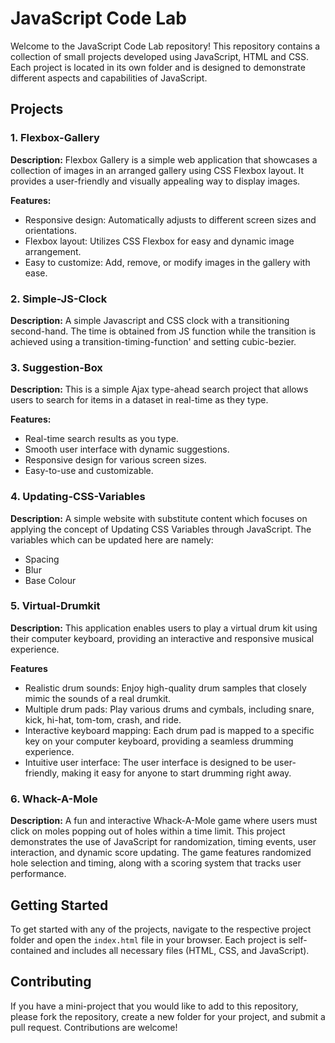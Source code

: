# JavaScript Code Lab

Welcome to the JavaScript Code Lab repository! This repository contains a collection of small projects developed using JavaScript, HTML and CSS. Each project is located in its own folder and is designed to demonstrate different aspects and capabilities of JavaScript.

## Projects

### 1. **Flexbox-Gallery**

**Description:** Flexbox Gallery is a simple web application that showcases a collection of images in an arranged gallery using CSS Flexbox layout. It provides a user-friendly and visually appealing way to display images.

**Features:** 
- Responsive design: Automatically adjusts to different screen sizes and orientations.
- Flexbox layout: Utilizes CSS Flexbox for easy and dynamic image arrangement.
- Easy to customize: Add, remove, or modify images in the gallery with ease.

### 2. **Simple-JS-Clock**

**Description:** A simple Javascript and CSS clock with a transitioning second-hand. The time is obtained from JS function while the transition is achieved using a transition-timing-function' and setting cubic-bezier.

### 3. **Suggestion-Box**

**Description:** This is a simple Ajax type-ahead search project that allows users to search for items in a dataset in real-time as they type.

**Features:** 
- Real-time search results as you type.
- Smooth user interface with dynamic suggestions.
- Responsive design for various screen sizes.
- Easy-to-use and customizable.

### 4. **Updating-CSS-Variables**

**Description:** A simple website with substitute content which focuses on applying the concept of Updating CSS Variables through JavaScript.
The variables which can be updated here are namely:
 - Spacing
 - Blur
 - Base Colour

### 5. **Virtual-Drumkit**

**Description:** This application enables users to play a virtual drum kit using their computer keyboard, providing an interactive and responsive musical experience.

**Features**

* Realistic drum sounds: Enjoy high-quality drum samples that closely mimic the sounds of a real drumkit.
* Multiple drum pads: Play various drums and cymbals, including snare, kick, hi-hat, tom-tom, crash, and ride.
* Interactive keyboard mapping: Each drum pad is mapped to a specific key on your computer keyboard, providing a seamless drumming experience.
* Intuitive user interface: The user interface is designed to be user-friendly, making it easy for anyone to start drumming right away.


### 6. **Whack-A-Mole**

**Description:** A fun and interactive Whack-A-Mole game where users must click on moles popping out of holes within a time limit. This project demonstrates the use of JavaScript for randomization, timing events, user interaction, and dynamic score updating. The game features randomized hole selection and timing, along with a scoring system that tracks user performance.

## Getting Started

To get started with any of the projects, navigate to the respective project folder and open the `index.html` file in your browser. Each project is self-contained and includes all necessary files (HTML, CSS, and JavaScript).

## Contributing

If you have a mini-project that you would like to add to this repository, please fork the repository, create a new folder for your project, and submit a pull request. Contributions are welcome!







  
